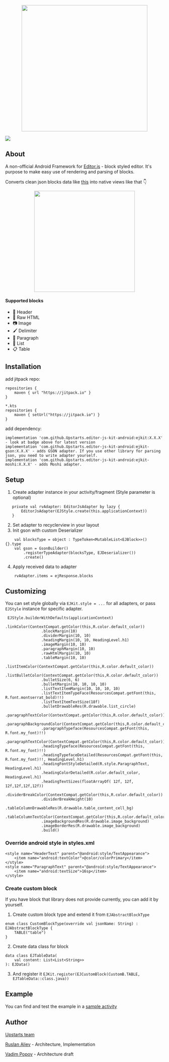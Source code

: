 
<p align="center">
<picture width=400>
  <source media="(prefers-color-scheme: dark)" srcset="https://static.upstarts.work/ejkit/logo-dark.png?">
  <img src="https://static.upstarts.work/ejkit/logo-light.png?" width=400>
</picture>
</p>

[![](https://jitpack.io/v/Upstarts/editor.js-kit-android.svg)](https://jitpack.io/#Upstarts/editor.js-kit-android)
## About

A non-official Android Framework for [Editor.js](https://editorjs.io) - block styled editor. It's purpose to make easy use of rendering and parsing of blocks.

Converts clean json blocks data like [this](app/src/main/assets/dummy_data.json) into native views like that 👇

<p align="center">
  <img src="https://static.upstarts.work/ejkit/editorjs.kit-android-scr.png?" width=320 />
</p>

#### Supported blocks
* 🎩 Header
* 🥑 Raw HTML
* 📷 Image
* 🖌 Delimiter
* 💌 Paragraph
* 🌿 List
* 📋 Table

## Installation
add jitpack repo:
```
repositories {
    maven { url "https://jitpack.io" }
}

*.kts
repositories {
    maven { setUrl("https://jitpack.io") }
}
```
add dependency:
```
implementation 'com.github.Upstarts.editor-js-kit-android:ejkit:X.X.X' - look at badge above for latest version
implementation 'com.github.Upstarts.editor-js-kit-android:ejkit-gson:X.X.X' - adds GSON adapter. If you use other library for parsing json, you need to write adapter yourself.
implementation 'com.github.Upstarts.editor-js-kit-android:ejkit-moshi:X.X.X' - adds Moshi adapter.
```

## Setup
 1. Create adapter instance in your activity/fragment (Style parameter is optional)
 ```
    private val rvAdapter: EditorJsAdapter by lazy {
        EditorJsAdapter(EJStyle.create(this.applicationContext))
    }
```
 2. Set adapter to recyclerview in your layout
 3. Init gson with custom Deserializer
```
    val blocksType = object : TypeToken<MutableList<EJBlock>>() {}.type
    val gson = GsonBuilder()
        .registerTypeAdapter(blocksType, EJDeserializer())
        .create()
```
 4. Apply received data to adapter
```
    rvAdapter.items = ejResponse.blocks
```

## Customizing
You can set style globally via `EJKit.style = ...` for all adapters, or pass `EJStyle` instance for specific adapter.
```
 EJStyle.builderWithDefaults(applicationContext)
                .linkColor(ContextCompat.getColor(this,R.color.default_color))
                .blockMargin(10)
                .dividerMargin(10, 10)
                .headingMargin(10, 10, HeadingLevel.h1)
                .imageMargin(10, 10)
                .paragraphMargin(10, 10)
                .rawHtmlMargin(10, 10)
                .tableMargin(10, 10)
                .listItemColor(ContextCompat.getColor(this,R.color.default_color))
                .listBulletColor(ContextCompat.getColor(this,R.color.default_color))
                .bulletSize(6, 6)
                .bulletMargin(10, 10, 10, 10)
                .listTextItemMargin(10, 10, 10, 10)
                .listTextItemTypeFace(ResourcesCompat.getFont(this, R.font.montserrat_bold)!!)
                .listTextItemTextSize(18f)
                .bulletDrawableRes(R.drawable.list_circle)
                .paragraphTextColor(ContextCompat.getColor(this,R.color.default_color))
                .paragraphBackgroundColor(ContextCompat.getColor(this,R.color.default_color))
                .paragraphTypeface(ResourcesCompat.getFont(this, R.font.my_font)!!)
                .paragraphTextColor(ContextCompat.getColor(this,R.color.default_color))
                .headingTypeface(ResourcesCompat.getFont(this, R.font.my_font)!!)
                .headingTypefaceDetailed(ResourcesCompat.getFont(this, R.font.my_font)!!, HeadingLevel.h1)
                .headingFontStyleDetailed(R.style.ParagraphText, HeadingLevel.h1)
                .headingColorDetailed(R.color.default_color, HeadingLevel.h1)
                .headingTextSizes(floatArrayOf( 12f, 12f, 12f,12f,12f,12f))
                .dividerBreakColor(ContextCompat.getColor(this,R.color.default_color))
                .dividerBreakHeight(10)	
                .tableColumnDrawableRes(R.drawable.table_content_cell_bg)
                .tableColumnTextColor(ContextCompat.getColor(this,R.color.default_color))
                .imageBackgroundRes(R.drawable.image_background)
                .imageBorderRes(R.drawable.image_background)
                .build()
```

### Override android style in styles.xml
```
<style name="HeaderText" parent="@android:style/TextAppearance">
    <item name="android:textColor">@color/colorPrimary</item>
</style>
<style name="ParagraphText" parent="@android:style/TextAppearance">
    <item name="android:textSize">16sp</item>
</style>
```

### Create custom block
If you have block that library does not provide currently, you can add it by yourself.
1. Create custom block type and extend it from `EJAbstractBlockType`
```
enum class CustomBlockType(override val jsonName: String) : EJAbstractBlockType {
    TABLE("table")
}
```
2. Create data class for block
```
data class EJTableData(
    val content: List<List<String>>
): EJData()
```
3. And register it
`EJKit.register(EJCustomBlock(CustomB.TABLE, EJTableData::class.java))
`

## Example

You can find and test the example in a [sample activity](app/src/main/java/work/upstarts/MainActivity.kt)

## Author

[Upstarts team](https://upstarts.work)

[Ruslan Aliev](https://github.com/heckslam) - Architecture, Implementation

[Vadim Popov](https://github.com/PopovVadim) - Architecture draft
